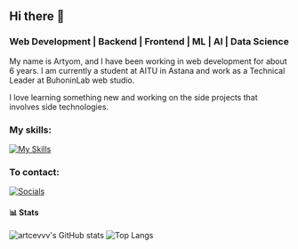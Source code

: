 ## Hi there 👋

### Web Development | Backend | Frontend | ML | AI | Data Science

My name is Artyom, and I have been working in web development for about 6 years. I am currently a student at AITU in Astana and work as a Technical Leader at BuhoninLab web studio.

I love learning something new and working on the side projects that involves side technologies. 

### My skills:

[![My Skills](https://skillicons.dev/icons?i=go,wordpress,php,html,css,js,ts,nextjs,python,prisma,postgresql,mysql,mongodb,docker,git,linux&perline=5)](https://skillicons.dev)


### To contact:

[![Socials](https://skillicons.dev/icons?i=linkedin)](https://www.linkedin.com/in/artcevvv/)

#### 📊 Stats
![artcevvv's GitHub stats](https://github-readme-stats.vercel.app/api?username=artcevvv&show_icons=true&theme=radical)
![Top Langs](https://github-readme-stats.vercel.app/api/top-langs/?username=artcevvv&hide_progress=true)
